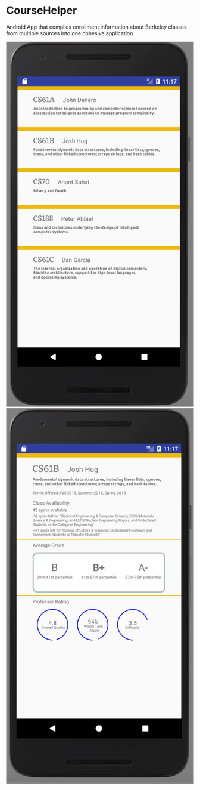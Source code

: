 # CourseHelper
Android App that compiles enrollment information about Berkeley classes from multiple sources into one cohesive application

![Alt text](app/src/main/res/drawable/home.png?raw=true)
![Alt text](app/src/main/res/drawable/details.png?raw=true)
